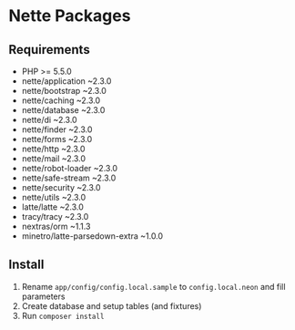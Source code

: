 # Nette Packages

## Requirements

* PHP >= 5.5.0
* nette/application ~2.3.0
* nette/bootstrap ~2.3.0
* nette/caching ~2.3.0
* nette/database ~2.3.0
* nette/di ~2.3.0
* nette/finder ~2.3.0
* nette/forms ~2.3.0
* nette/http ~2.3.0
* nette/mail ~2.3.0
* nette/robot-loader ~2.3.0
* nette/safe-stream ~2.3.0
* nette/security ~2.3.0
* nette/utils ~2.3.0
* latte/latte ~2.3.0
* tracy/tracy ~2.3.0
* nextras/orm ~1.1.3
* minetro/latte-parsedown-extra ~1.0.0

## Install

1. Rename `app/config/config.local.sample` to `config.local.neon` and fill parameters
2. Create database and setup tables (and fixtures)
3. Run `composer install`

